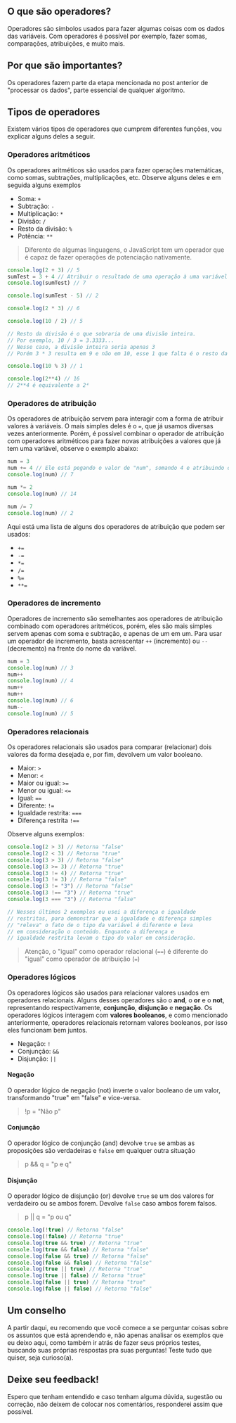 ## O que são operadores?
Operadores são símbolos usados para fazer algumas coisas com os dados das variáveis. Com operadores é possível por exemplo, fazer somas, comparações, atribuições, e muito mais.

## Por que são importantes?
Os operadores fazem parte da etapa mencionada no post anterior de "processar os dados", parte essencial de qualquer algoritmo.

## Tipos de operadores
Existem vários tipos de operadores que cumprem diferentes funções, vou explicar alguns deles a seguir.

### Operadores aritméticos
Os operadores aritméticos são usados para fazer operações matemáticas, como somas, subtrações, multiplicações, etc.
Observe alguns deles e em seguida alguns exemplos

- Soma: `+`
- Subtração: `-`
- Multiplicação: `*`
- Divisão: `/`
- Resto da divisão: `%`
- Potência: `**`

> Diferente de algumas linguagens, o JavaScript tem um operador que é capaz de fazer operações de potenciação nativamente.

```javascript
console.log(2 + 3) // 5
sumTest = 3 + 4 // Atribuir o resultado de uma operação à uma variável
console.log(sumTest) // 7

console.log(sumTest - 5) // 2

console.log(2 * 3) // 6

console.log(10 / 2) // 5

// Resto da divisão é o que sobraria de uma divisão inteira.
// Por exemplo, 10 / 3 = 3.3333...
// Nesse caso, a divisão inteira seria apenas 3
// Porém 3 * 3 resulta em 9 e não em 10, esse 1 que falta é o resto da divisão

console.log(10 % 3) // 1

console.log(2**4) // 16
// 2**4 é equivalente a 2⁴
```

### Operadores de atribuição
Os operadores de atribuição servem para interagir com a forma de atribuir valores à variáveis. O mais simples deles é o `=`, que já usamos diversas vezes anteriormente. Porém, é possível combinar o operador de atribuição com operadores aritméticos para fazer novas atribuições a valores que já tem uma variável, observe o exemplo abaixo:
```javascript
num = 3
num += 4 // Ele está pegando o valor de "num", somando 4 e atribuindo o resultado à "num" novamente
console.log(num) // 7

num *= 2
console.log(num) // 14

num /= 7
console.log(num) // 2
```

Aqui está uma lista de alguns dos operadores de atribuição que podem ser usados:
- `+=`
- `-=`
- `*=`
- `/=`
- `%=`
- `**=`

### Operadores de incremento
Operadores de incremento são semelhantes aos operadores de atribuição combinado com operadores aritméticos, porém, eles são mais simples servem apenas com soma e subtração, e apenas de um em um. Para usar um operador de incremento, basta acrescentar `++` (incremento) ou `--` (decremento) na frente do nome da variável.
```javascript
num = 3
console.log(num) // 3
num++
console.log(num) // 4
num++
num++
console.log(num) // 6
num--
console.log(num) // 5
```

### Operadores relacionais
Os operadores relacionais são usados para comparar (relacionar) dois valores da forma desejada e, por fim, devolvem um valor booleano.
- Maior: `>`
- Menor: `<`
- Maior ou igual: `>=`
- Menor ou igual: `<=`
- Igual: `==`
- Diferente: `!=`
- Igualdade restrita: `===`
- Diferença restrita `!==`

Observe alguns exemplos:
```javascript
console.log(2 > 3) // Retorna "false"
console.log(2 < 3) // Retorna "true"
console.log(3 > 3) // Retorna "false"
console.log(3 >= 3) // Retorna "true"
console.log(3 != 4) // Retorna "true"
console.log(3 != 3) // Retorna "false"
console.log(3 != "3") // Retorna "false"
console.log(3 !== "3") // Retorna "true"
console.log(3 === "3") // Retorna "false"

// Nesses últimos 2 exemplos eu usei a diferença e igualdade 
// restritas, para demonstrar que a igualdade e diferença simples 
// "releva" o fato de o tipo da variável é diferente e leva
// em consideração o conteúdo. Enquanto a diferença e
// igualdade restrita levam o tipo do valor em consideração.
```

> Atenção, o "igual" como operador relacional (`==`) é diferente do "igual" como operador de atribuição (`=`)

### Operadores lógicos
Os operadores lógicos são usados para relacionar valores usados em operadores relacionais. Alguns desses operadores são o **and**, o **or** e o **not**, representando respectivamente, **conjunção**, **disjunção** e **negação**.
Os operadores lógicos interagem com **valores booleanos**, e como mencionado anteriormente, operadores relacionais retornam valores booleanos, por isso eles funcionam bem juntos.

- Negação: `!`
- Conjunção: `&&`
- Disjunção: `||`

#### Negação
O operador lógico de negação (not) inverte o valor booleano de um valor, transformando "true" em "false" e vice-versa.

> !p = "Não p"

#### Conjunção
O operador lógico de conjunção (and) devolve `true` se ambas as proposições são verdadeiras e `false` em qualquer outra situação

> p && q = "p e q"

#### Disjunção
O operador lógico de disjunção (or) devolve `true` se um dos valores for verdadeiro ou se ambos forem. Devolve `false` caso ambos forem falsos.

> p || q = "p ou q"

```javascript
console.log(!true) // Retorna "false"
console.log(!false) // Retorna "true"
console.log(true && true) // Retorna "true"
console.log(true && false) // Retorna "false"
console.log(false && true) // Retorna "false"
console.log(false && false) // Retorna "false"
console.log(true || true) // Retorna "true"
console.log(true || false) // Retorna "true"
console.log(false || true) // Retorna "true"
console.log(false || false) // Retorna "false"
```

## Um conselho
A partir daqui, eu recomendo que você comece a se perguntar coisas sobre os assuntos que está aprendendo e, não apenas analisar os exemplos que eu deixo aqui, como também ir atrás de fazer seus próprios testes, buscando suas próprias respostas pra suas perguntas! Teste tudo que quiser, seja curioso(a).

## Deixe seu feedback!
Espero que tenham entendido e caso tenham alguma dúvida, sugestão ou correção, não deixem de colocar nos comentários, responderei assim que possível.